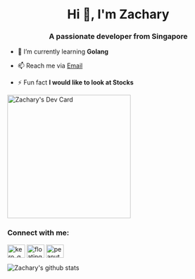 <h1 align="center">Hi 👋, I'm Zachary</h1>
<h3 align="center">A passionate developer from Singapore</h3>


- 🌱 I’m currently learning **Golang**

- 📫 Reach me via [Email](mailto:zac.hong01@gmail.com)

- ⚡ Fun fact **I would like to look at Stocks**

<a href="https://app.daily.dev/ZazzyDictionary"><img src="https://api.daily.dev/devcards/2264d9a5c5cf46eca1a549d8af118616.png?r=3og" width="280" alt="Zachary's Dev Card"/></a>

<h3 align="left">Connect with me:</h3>
<p align="left">
<a href="https://twitter.com/kero_gg" target="blank"><img align="center" src="https://cdn.jsdelivr.net/npm/simple-icons@3.0.1/icons/twitter.svg" alt="kero_gg" height="30" width="40" /></a>
<a href="https://codeforces.com/profile/floatingflower" target="blank"><img align="center" src="https://cdn.jsdelivr.net/npm/simple-icons@3.0.1/icons/codeforces.svg" alt="floatingflower" height="30" width="40" /></a>
<a href="https://leetcode.com/peanutkidde" target="blank"><img align="center" src="https://cdn.jsdelivr.net/npm/simple-icons@3.0.1/icons/leetcode.svg" alt="peanutkidde" height="30" width="40" /></a>
</p>

![Zachary's github stats](https://github-readme-stats.vercel.app/api?username=ZacharyHRQ&show_icons=true&theme=vue-dark)


